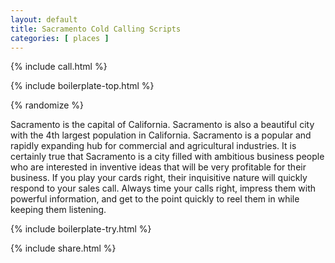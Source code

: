 ```yaml
---
layout: default
title: Sacramento Cold Calling Scripts
categories: [ places ]
---
```


{% include call.html %}

{% include boilerplate-top.html %}


{% randomize %}

Sacramento is the capital of California. Sacramento is also a beautiful city  with the 4th largest population in California. Sacramento is a popular and rapidly expanding hub for commercial and agricultural industries. It is certainly true that Sacramento is a city filled with ambitious business people who are interested in inventive ideas that will be very profitable for their business. If you play your cards right, their inquisitive nature will quickly respond to your sales call. Always time your calls right, impress them with powerful information, and get to the point quickly to reel them in while keeping them listening.

{% include boilerplate-try.html %}

{% include share.html %}